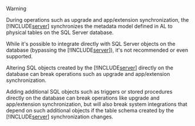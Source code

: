 > [!WARNING] 
> During operations such as upgrade and app/extension synchronization, the [!INCLUDE[server](../developer/includes/server.md)] synchronizes the metadata model defined in AL to physical tables on the SQL Server database.
>
> While it's possible to integrate directly with SQL Server objects on the database (bypassing the [!INCLUDE[server](../developer/includes/server.md)]), it's not recommended or even supported.
> 
> Altering SQL objects created by the [!INCLUDE[server](../developer/includes/server.md)] directly on the database can break operations such as upgrade and app/extension synchronization. 
> 
> Adding additional SQL objects such as triggers or stored procedures directly on the database can break operations like upgrade and app/extension synchronization, but will also break system integrations that depend on such additional objects if the table schema created by the [!INCLUDE[server](../developer/includes/server.md)] synchronization changes.
